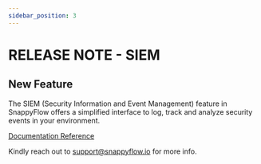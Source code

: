 ```yaml
---
sidebar_position: 3 
---
```

# RELEASE NOTE - SIEM

## New Feature

The SIEM (Security Information and Event Management) feature in SnappyFlow offers a simplified interface to log, track and analyze security events in your environment. 

[Documentation Reference](/docs/SIEM/SIEM_documentation)

Kindly reach out to [support@snappyflow.io](mailto:support@snappyflow.io) for more info.

